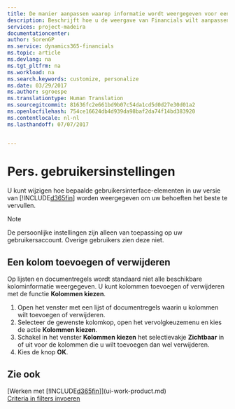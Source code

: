 ```yaml
---
title: De manier aanpassen waarop informatie wordt weergegeven voor een gebruikersaccount | Microsoft Docs
description: Beschrijft hoe u de weergave van Financials wilt aanpassen voor uw gebruikersaccount.
services: project-madeira
documentationcenter: 
author: SorenGP
ms.service: dynamics365-financials
ms.topic: article
ms.devlang: na
ms.tgt_pltfrm: na
ms.workload: na
ms.search.keywords: customize, personalize
ms.date: 03/29/2017
ms.author: sgroespe
ms.translationtype: Human Translation
ms.sourcegitcommit: 81636fc2e661bd9b07c54da1cd5d0d27e30d01a2
ms.openlocfilehash: 754ce16624db4d939da98baf2da74f14bd383920
ms.contentlocale: nl-nl
ms.lasthandoff: 07/07/2017


---
```

# <a name="user-personalization"></a>Pers. gebruikersinstellingen
U kunt wijzigen hoe bepaalde gebruikersinterface-elementen in uw versie van [!INCLUDE[d365fin](includes/d365fin_md.md)] worden weergegeven om uw behoeften het beste te vervullen.

> [!NOTE]  
>   De persoonlijke instellingen zijn alleen van toepassing op uw gebruikersaccount. Overige gebruikers zien deze niet.

## <a name="to-add-or-remove-a-column"></a>Een kolom toevoegen of verwijderen
Op lijsten en documentregels wordt standaard niet alle beschikbare kolominformatie weergegeven. U kunt kolommen toevoegen of verwijderen met de functie **Kolommen kiezen**.

1. Open het venster met een lijst of documentregels waarin u kolommen wilt toevoegen of verwijderen.
2. Selecteer de gewenste kolomkop, open het vervolgkeuzemenu en kies de actie **Kolommen kiezen**.
3. Schakel in het venster **Kolommen kiezen** het selectievakje **Zichtbaar** in of uit voor de kolommen die u wilt toevoegen dan wel verwijderen.
4. Kies de knop **OK**.

## <a name="see-also"></a>Zie ook
[Werken met [!INCLUDE[d365fin](includes/d365fin_md.md)]](ui-work-product.md)  
[Criteria in filters invoeren](ui-enter-criteria-filters.md)

